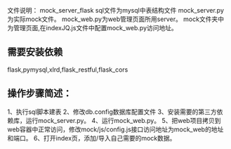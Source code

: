 文件说明：
mock_server_flask
sql文件为mysql中表结构文件
mock_server.py为实际mock文件。
mock_web.py为web管理页面所用server。
mock文件夹中为管理页面,在indexJQ.js文件中配置mock_web.py访问地址。

## 需要安装依赖
flask,pymysql,xlrd,flask_restful,flask_cors

## 操作步骤简述：
1、执行sql脚本建表
2、修改db.config数据库配置文件
3、安装需要的第三方依赖库，运行mock_server.py。
4、运行mock_web.py。
5、把web项目拷贝到web容器中正常访问，修改mock/js/config.js接口访问地址为mock_web的地址和端口。
6、打开index页，添加/导入自己需要的mock数据。
